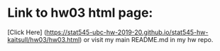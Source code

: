 # Link to hw03 html page:
[Click Here] (https://stat545-ubc-hw-2019-20.github.io/stat545-hw-kaitsull/hw03/hw03.html) or visit my main README.md in my hw repo.
